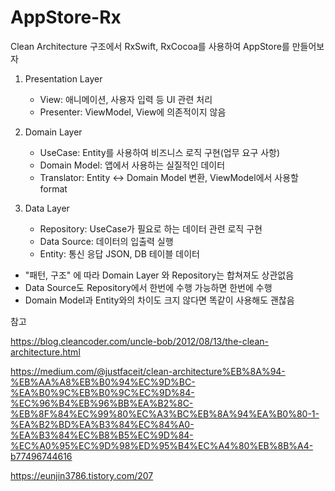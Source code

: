 # AppStore-Rx
Clean Architecture 구조에서 RxSwift, RxCocoa를 사용하여 AppStore를 만들어보자

1. Presentation Layer
	- View:
		애니메이션, 사용자 입력 등 UI 관련 처리
	- Presenter:
		ViewModel, View에 의존적이지 않음
	
	
2. Domain Layer
	- UseCase:
		Entity를 사용하여 비즈니스 로직 구현(업무 요구 사항)
	- Domain Model:
		앱에서 사용하는 실질적인 데이터
	- Translator:
		Entity <-> Domain Model 변환, ViewModel에서 사용할 format
	
	
3. Data Layer
	- Repository:
		UseCase가 필요로 하는 데이터 관련 로직 구현
	- Data Source:
		데이터의 입출력 실행
	- Entity:
		통신 응답 JSON, DB 테이블 데이터


+ "패턴, 구조" 에 따라 Domain Layer 와 Repository는 합쳐져도 상관없음 
+ Data Source도 Repository에서 한번에 수행 가능하면 한번에 수행
+ Domain Model과 Entity와의 차이도 크지 않다면 똑같이 사용해도 괜찮음


참고


https://blog.cleancoder.com/uncle-bob/2012/08/13/the-clean-architecture.html


https://medium.com/@justfaceit/clean-architecture%EB%8A%94-%EB%AA%A8%EB%B0%94%EC%9D%BC-%EA%B0%9C%EB%B0%9C%EC%9D%84-%EC%96%B4%EB%96%BB%EA%B2%8C-%EB%8F%84%EC%99%80%EC%A3%BC%EB%8A%94%EA%B0%80-1-%EA%B2%BD%EA%B3%84%EC%84%A0-%EA%B3%84%EC%B8%B5%EC%9D%84-%EC%A0%95%EC%9D%98%ED%95%B4%EC%A4%80%EB%8B%A4-b77496744616


https://eunjin3786.tistory.com/207
